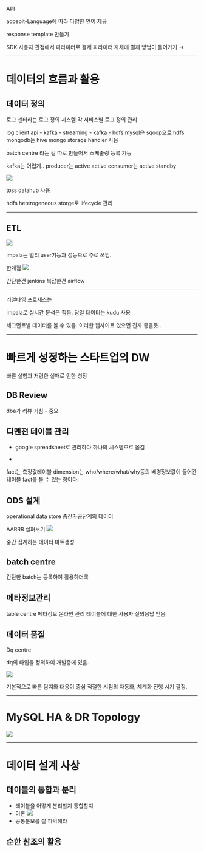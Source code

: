 API

accepit-Language에 따라 다양한 언어 제공

response template 만들기

SDK 사용자 관점에서 파라미터로 결제 파라미터 자체에 결제 방법이 들어가기
ㅋ

----

# 데이터의 흐름과 활용

## 데이터 정의

로그 센터라는 로그 정의 시스템
각 서비스별 로그 정의 관리

log client api - kafka - streaming - kafka - hdfs
mysql은 sqoop으로 hdfs
mongodb는 hive mongo storage handler 사용

batch centre 라는 걸 따로 만들어서 스케줄링 등록 가능

kafka는 어렵게..
producer는 active active
consumer는 active standby

![](2021-05-25-22-29-32.png)

toss datahub 사용

hdfs heterogeneous storge로 lifecycle 관리

---

## ETL

![](2021-05-25-22-32-05.png)

impala는 멀티 user기능과 성능으로 주로 쓰임.

한계점
![](2021-05-25-22-34-09.png)

간단한건 jenkins
복잡한건 airflow

---

리얼타임 프로세스는

impala로 실시간 분석은 힘듬. 당일 데이터는 kudu 사용

세그먼트별 데이터를 볼 수 있음.
이러한 웹사이트 있으면 진자 좋을듯..

---

# 빠르게 성정하는 스타트업의 DW

빠른 실험과 저렴한 실패로 인한 성장

## DB Review

dba가 리뷰 거침 - 중요

## 디멘젼 테이블 관리

- google spreadsheet로 관리하다 하나의 시스템으로 옮김

-

fact는 측정값테이블
dimension는 who/where/what/why등의 배경정보값이 들어간 테이블
fact를 볼 수 있는 창이다.

## ODS 설계

operational data store
중간가공단계의 데이터

AARRR 살펴보기
![](2021-05-25-23-10-43.png)

중간 집계하는 데이터 마트생성

## batch centre

간단한 batch는 등록하여 활용하더록

## 메타정보관리

table centre
메타정보 온라인 관리
테이블에 대한 사용자 질의응답 받음

## 데이터 품질

Dq centre

dq의 타입을 정의하여 개발중에 있음.

![](2021-05-25-23-19-53.png)

기본적으로 빠른 탐지와 대응이 중심
적절한 시점의 자동화, 체계화 진행 시기 결정.

---

# MySQL HA & DR Topology

![](2021-05-25-23-41-02.png)

---

# 데이터 설계 사상

## 테이블의 통합과 분리

- 테이블을 어떻게 분리할지 통합할지
- 이론
![](2021-05-25-23-56-55.png)
- 공통분모를 잘 파악해라

## 순한 참조의 활용
